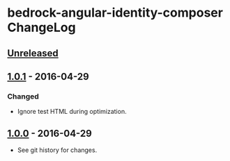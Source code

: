 # bedrock-angular-identity-composer ChangeLog

## [Unreleased]

## [1.0.1] - 2016-04-29

### Changed
- Ignore test HTML during optimization.

## [1.0.0] - 2016-04-29

- See git history for changes.

[Unreleased]: https://github.com/digitalbazaar/bedrock-angular-identity-composer/compare/1.0.1...HEAD
[1.0.1]: https://github.com/digitalbazaar/bedrock-angular-identity-composer/compare/1.0.0...1.0.1
[1.0.0]: https://github.com/digitalbazaar/bedrock-angular-identity-composer/compare/0.0.0...1.0.0
